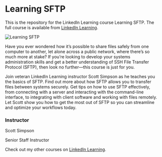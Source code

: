 # Learning SFTP
This is the repository for the LinkedIn Learning course Learning SFTP. The full course is available from [LinkedIn Learning][lil-course-url].

![Learning SFTP][lil-thumbnail-url] 

Have you ever wondered how it’s possible to share files safely from one computer to another, let alone across a public network, where there’s so much more at stake? If you’re looking to develop your systems administration skills and get a better understanding of SSH File Transfer Protocol (SFTP), then look no further—this course is just for you.

Join veteran LinkedIn Learning instructor Scott Simpson as he teaches you the basics of SFTP. Find out more about how SFTP allows you to transfer files between systems securely. Get tips on how to use SFTP effectively, from connecting with a server and interacting with the command-line interface, to integrating with client software and working with files remotely. Let Scott show you how to get the most out of SFTP so you can streamline and optimize your workflows today.


### Instructor

Scott Simpson 
                            
Senior Staff Instructor

                            

Check out my other courses on [LinkedIn Learning](https://www.linkedin.com/learning/instructors/scott-simpson).

[lil-course-url]: https://www.linkedin.com/learning/learning-sftp
[lil-thumbnail-url]: https://cdn.lynda.com/course/3021327/3021327-1646156416237-16x9.jpg
